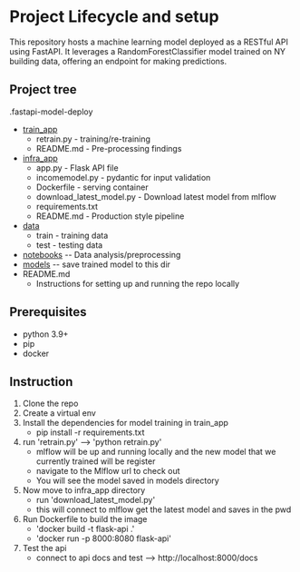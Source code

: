# Project Lifecycle and setup

This repository hosts a machine learning model deployed as a RESTful API using FastAPI. It leverages a RandomForestClassifier model trained on NY building data, 
offering an endpoint for making predictions.

## Project tree

.fastapi-model-deploy
 * [train_app](./train_app)
   * retrain.py - training/re-training
   * README.md - Pre-processing findings
 * [infra_app](./infra_app)
   * app.py - Flask API file
   * incomemodel.py - pydantic for input validation
   * Dockerfile - serving container
   * download_latest_model.py - Download latest model from mlflow
   * requirements.txt
   * README.md - Production style pipeline
 * [data](./data)
   * train - training data
   * test - testing data
 * [notebooks](./notebooks)
   -- Data analysis/preprocessing 
 * [models](./models)
   -- save trained model to this dir
 * README.md
   * Instructions for setting up and running the repo locally
 
## Prerequisites
* python 3.9+
* pip
* docker

## Instruction 
1. Clone the repo
2. Create a virtual env
3. Install the dependencies for model training in train_app
   * pip install -r requirements.txt
4. run 'retrain.py' --> 'python retrain.py' 
   * mlflow will be up and running locally and the new model that we currently trained will be register 
   * navigate to the Mlflow url to check out
   * You will see the model saved in models directory
5. Now move to infra_app directory
   * run 'download_latest_model.py'
   * this will connect to mlflow get the latest model and saves in the pwd
6. Run Dockerfile to build the image
   * 'docker build -t flask-api .'
   * 'docker run -p 8000:8080 flask-api'
7. Test the api
   * connect to api docs and test --> http://localhost:8000/docs